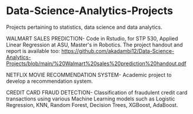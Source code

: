 # Data-Science-Analytics-Projects
Projects pertaining to statistics, data science and data analytics.

WALMART SALES PREDICTION-
Code in Rstudio, for STP 530, Applied Linear Regression at ASU, Master's in Robotics.
The project handout and report is available too: https://github.com/akadambi12/Data-Science-Analytics-Projects/blob/main/%20Walmart%20sales%20prediction%20handout.pdf

NETFLIX MOVIE RECOMMENDATION SYSTEM-
Academic project to develop a recommendation system.

CREDIT CARD FRAUD DETECTION-
Classification of fraudulent credit card transactions using various Machine Learning models such as Logistic Regression,
KNN, Random Forest, Decision Trees, XGBoost, AdaBoost.
